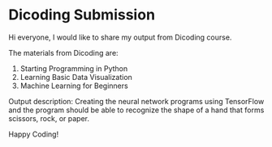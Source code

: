 # Dicoding Submission

Hi everyone, I would like to share my output from Dicoding course.

The materials from Dicoding are:
1. Starting Programming in Python
2. Learning Basic Data Visualization
3. Machine Learning for Beginners

Output description:
Creating the neural network programs using TensorFlow and the program should be able to recognize the shape of a hand that forms scissors, rock, or paper.

Happy Coding!

